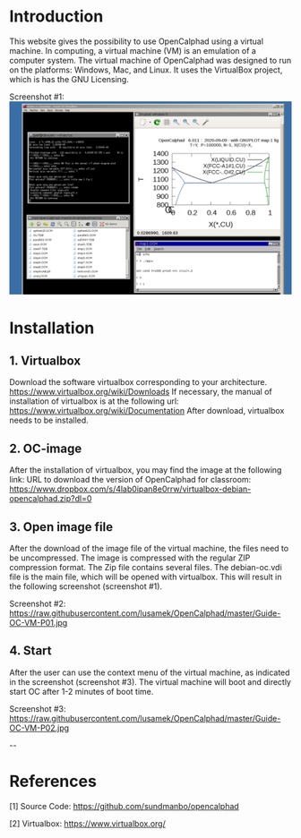 

# Introduction
This website gives the possibility to use OpenCalphad using a virtual machine. In computing, a virtual machine (VM) is an emulation of a computer system.  The virtual machine of OpenCalphad was designed to run on the platforms: Windows, Mac, and Linux. It uses the VirtualBox project, which is has the GNU Licensing. 

Screenshot #1: ![](https://raw.githubusercontent.com/lusamek/OpenCalphad/master/OC-Screen1.jpg)

# Installation
## 1. Virtualbox
Download the software virtualbox corresponding to your architecture. https://www.virtualbox.org/wiki/Downloads
If necessary, the manual of installation of virtualbox is at the following url: https://www.virtualbox.org/wiki/Documentation
After download, virtualbox needs to be installed.  


## 2. OC-image 
After the installation of virtualbox, you may find the image at the following link:
URL to download the version of OpenCalphad for classroom: https://www.dropbox.com/s/4lab0ipan8e0rrw/virtualbox-debian-opencalphad.zip?dl=0

## 3. Open image file
After the download of the image file of the virtual machine, the files need to be uncompressed. The image is compressed with the regular ZIP compression format.
The Zip file contains several files. The debian-oc.vdi file is the main file, which will be opened with virtualbox. This will result in the following screenshot (screenshot #1). 

Screenshot #2:
https://raw.githubusercontent.com/lusamek/OpenCalphad/master/Guide-OC-VM-P01.jpg

## 4. Start 
After the user can use the context menu of the virtual machine, as indicated in the screenshot (screenshot #3). The virtual machine will boot and directly start OC after 1-2 minutes of boot time. 

Screenshot #3:
https://raw.githubusercontent.com/lusamek/OpenCalphad/master/Guide-OC-VM-P02.jpg


--
# References

[1] Source Code: https://github.com/sundmanbo/opencalphad

[2] Virtualbox: https://www.virtualbox.org/

